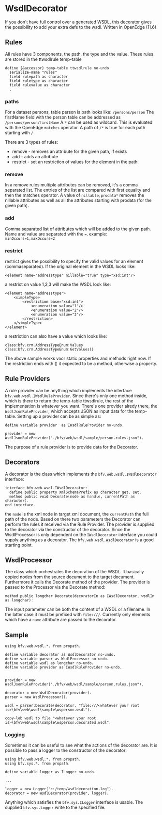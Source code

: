 # WsdlDecorator #
If you don't have full control over a generated WSDL, this decorator gives the possibility to add your extra defs to the wsdl. Written in OpenEdge (11.6) 

## Rules ##
All rules have 3 components, the path, the type and the value. These rules are stored in the ttwsdlrule temp-table
```
define {&accessor} temp-table ttwsdlrule no-undo
  serialize-name "rules"
  field rulepath as character
  field ruletype as character
  field rulevalue as character
  .
```

### paths 
For a dataset persons, table person is path looks like: `/persons/person`
The firstName field with the person table can be addressed as `/persons/person/firstName`
A `*` can be used as wildcard. This is evaluated with the OpenEdge `matches` operator. A path of `/*` is true for each path starting with `/`

There are 3 types of rules:
* remove - removes an attribute for the given path, if exists
* add - adds an attribute
* restrict - set an restriction of values for the element in the path

### remove ###
In a remove rules multiple attributes can be removed, it's a comma separated list. The entries of the list are compared with first equality and then the matches operator. A value of `nillable,prodata*` removes the nillable attributes as well as all the attributes starting with prodata (for the given path).

### add ###
Comma separated list of attributes which will be added to the given path. Name and value are separated with the `=`. 
example: `minOccurs=1,maxOccurs=2`

### restrict ###
restrict gives the possibility to specify the valid values for an element (commaseparated). If the original element in the WSDL looks like: 
```
<element name="addresstype" nillable="true" type="xsd:int"/>
```
a restrict on value 1,2,3 will make the WSDL look like: 
```
<element name="addresstype">
	<simpleType>
		<restriction base="xsd:int">
			<enumeration value="1"/>
			<enumeration value="2"/>
			<enumeration value="3"/>
		</restriction>
	</simpleType>
</element>
```

a restriction can also have a value which looks like: 
```
class:bfv.crm.AddressTypeEnum:Values
class:bfv.crm.AddressTypeEnum:GetValues()
```

The above sample works voor static properties and methods right now. If the restriction ends with () it expected to be a method, otherwise a property. 

## Rule Providers ##
A rule provider can be anything which implements the interface `bfv.web.wsdl.IWsdlRuleProvider`. Since there's only one method inside, which is there to return the temp-table ttwsdlrule, the rest of the implementation is whatever you want. There's one provider alredy there, the `WsdlJsonRuleProvider`, which accepts JSON as input data for the temp-table. Setting up a provider can be as simple as:
```
define variable provider  as IWsdlRuleProvider no-undo.

provider = new WsdlJsonRuleProvider("./bfv/web/wsdl/sample/person.rules.json").
``` 
The purpose of a rule provider is to provide data for the Decorator.

## Decorators ###
A decorator is the class which implements the `bfv.web.wsdl.IWsdlDecorator` interface:
```
interface bfv.web.wsdl.IWsdlDecorator:  
  define public property XmlSchemaPrefix as character get. set.
  method public void Decorate(node as handle, currentPath as character).
end interface.
```

the `node` is the xml node in target xml document, the `currentPath` the full path of the node.
Based on there two parameters the Decorator can perform the rules it received via the Rule Provider. The provider is supplied to the decorator via the constructor of the decorator. Since the WsdlProcessor is only dependent on the `IWsdlDecorator` interface you could supply anything as a decorator. The `bfv.web.wsdl.WsdlDecorator` is a good starting point.

## WsdlProcessor ##
The class which orchestrates the decoration of the WSDL. It basically copied nodes from the source document to the target document. Furthermore it calls the Decorate method of the provider. The provider is passed to the Processor via the Decorate method:
```
method public longchar Decorate(decoratorIn as IWsdlDecorator, wsdlIn as longchar):
```
The input parameter can be both the content of a WSDL or a filename. In the latter case it must be prefixed with `file:///`. Currently only elements which have a `name` attribute are passed to the decorator.

## Sample ##
```
using bfv.web.wsdl.*. from propath.

define variable decorator as WsdlDecorator no-undo.
define variable parser as WsdlProcessor no-undo.
define variable wsdl as longchar no-undo.
define variable provider as IWsdlRuleProvider no-undo.


provider = new WsdlJsonRuleProvider("./bfv/web/wsdl/sample/person.rules.json").

decorator = new WsdlDecorator(provider).
parser = new WsdlProcessor().

wsdl = parser:Decorate(decorator, "file:///<whatever your root is>\bfv\web\wsdl\sample\wsperson.wsdl").

copy-lob wsdl to file "<whatever your root is>\bfv\web\wsdl\sample\wsperson.decorated.wsdl".
```

### Logging ###
Sometimes it can be useful to see what the actions of the decorator are. It is possible to pass a logger to the constructor of the decorator:
```
using bfv.web.wsdl.*. from propath.
using bfv.sys.*. from propath.

define variable logger as ILogger no-undo.

...

logger = new Logger("c:/temp/wsdldecoration.log").
decorator = new WsdlDecorator(provider, logger).
```

Anything which satisfies the `bfv.sys.ILogger` interface is usable. The supplied `bfv.sys.Logger` write to the specified file.
